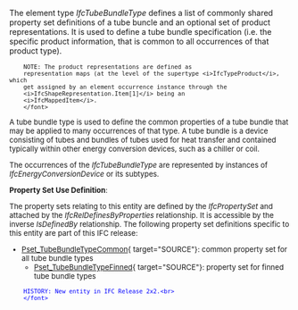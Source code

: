 ﻿The element type _IfcTubeBundleType_ defines a list of commonly shared property set definitions of a tube buncle and an optional set of product representations. It is used to define a tube bundle specification (i.e. the specific product information, that is common to all occurrences of that product type).

> <font size="-1">
		NOTE: The product representations are defined as
		representation maps (at the level of the supertype <i>IfcTypeProduct</i>, which
		get assigned by an element occurrence instance through the
		<i>IfcShapeRepresentation.Item[1]</i> being an
		<i>IfcMappedItem</i>.
    	</font>

A tube bundle type is used to define the common properties of a tube bundle that may be applied to many occurrences of that type. A tube bundle is a device consisting of tubes and bundles of tubes used for heat transfer and contained typically within other energy conversion devices, such as a chiller or coil.

The occurrences of the _IfcTubeBundleType_ are represented by instances of _IfcEnergyConversionDevice_ or its subtypes.

****Property Set Use Definition****:

The property sets relating to this entity are defined by the _IfcPropertySet_ and attached by the _IfcRelDefinesByProperties_ relationship. It is accessible by the inverse _IsDefinedBy_ relationship. The following property set definitions specific to this entity are part of this IFC release:

* [Pset_TubeBundleTypeCommon](../../psd/IfcHvacDomain/Pset_TubeBundleTypeCommon.xml){ target="SOURCE"}: common property set for all tube bundle types 
    * [Pset_TubeBundleTypeFinned](../../psd/IfcHvacDomain/Pset_TubeBundleTypeFinned.xml){ target="SOURCE"}: property set for finned tube bundle types 


> <font color="#0000ff" size="-1">
    	HISTORY: New entity in IFC Release 2x2.<br>
    	</font>
